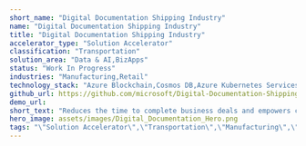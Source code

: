 ```yaml
---
short_name: "Digital Documentation Shipping Industry"
name: "Digital Documentation Shipping Industry"
title: "Digital Documentation Shipping Industry"
accelerator_type: "Solution Accelerator"
classification: "Transportation"
solution_area: "Data & AI,BizApps"
status: "Work In Progress"
industries: "Manufacturing,Retail"
technology_stack: "Azure Blockchain,Cosmos DB,Azure Kubernetes Services,Azure Container Registry"
github_url: https://github.com/microsoft/Digital-Documentation-Shipping-Industry-Solution-Accelerator
demo_url: 
short_text: "Reduces the time to complete business deals and empowers companies to easily and securely transact business with new companies all over the world"
hero_image: assets/images/Digital_Documentation_Hero.png
tags: "\"Solution Accelerator\",\"Transportation\",\"Manufacturing\",\"Retail\",\"Azure Blockchain\",\"Cosmos DB\",\"Azure Kubernetes Services\",\"Azure Container Registry\""
---
```


